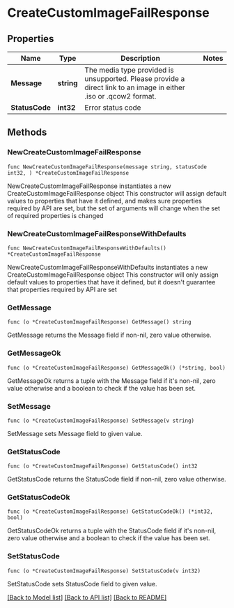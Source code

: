 # CreateCustomImageFailResponse

## Properties

Name | Type | Description | Notes
------------ | ------------- | ------------- | -------------
**Message** | **string** | The media type provided is unsupported. Please provide a direct link to an image in either .iso or .qcow2 format. | 
**StatusCode** | **int32** | Error status code | 

## Methods

### NewCreateCustomImageFailResponse

`func NewCreateCustomImageFailResponse(message string, statusCode int32, ) *CreateCustomImageFailResponse`

NewCreateCustomImageFailResponse instantiates a new CreateCustomImageFailResponse object
This constructor will assign default values to properties that have it defined,
and makes sure properties required by API are set, but the set of arguments
will change when the set of required properties is changed

### NewCreateCustomImageFailResponseWithDefaults

`func NewCreateCustomImageFailResponseWithDefaults() *CreateCustomImageFailResponse`

NewCreateCustomImageFailResponseWithDefaults instantiates a new CreateCustomImageFailResponse object
This constructor will only assign default values to properties that have it defined,
but it doesn't guarantee that properties required by API are set

### GetMessage

`func (o *CreateCustomImageFailResponse) GetMessage() string`

GetMessage returns the Message field if non-nil, zero value otherwise.

### GetMessageOk

`func (o *CreateCustomImageFailResponse) GetMessageOk() (*string, bool)`

GetMessageOk returns a tuple with the Message field if it's non-nil, zero value otherwise
and a boolean to check if the value has been set.

### SetMessage

`func (o *CreateCustomImageFailResponse) SetMessage(v string)`

SetMessage sets Message field to given value.


### GetStatusCode

`func (o *CreateCustomImageFailResponse) GetStatusCode() int32`

GetStatusCode returns the StatusCode field if non-nil, zero value otherwise.

### GetStatusCodeOk

`func (o *CreateCustomImageFailResponse) GetStatusCodeOk() (*int32, bool)`

GetStatusCodeOk returns a tuple with the StatusCode field if it's non-nil, zero value otherwise
and a boolean to check if the value has been set.

### SetStatusCode

`func (o *CreateCustomImageFailResponse) SetStatusCode(v int32)`

SetStatusCode sets StatusCode field to given value.



[[Back to Model list]](../README.md#documentation-for-models) [[Back to API list]](../README.md#documentation-for-api-endpoints) [[Back to README]](../README.md)


